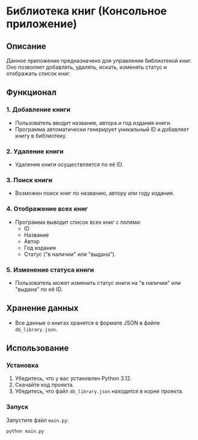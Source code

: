 # Библиотека книг (Консольное приложение)


## Описание

Данное приложение предназначено для управления библиотекой книг.
Оно позволяет добавлять, удалять, искать, изменять статус и отображать список книг.

## Функционал

### 1. Добавление книги
- Пользователь вводит название, автора и год издания книги.
- Программа автоматически генерирует уникальный ID и добавляет книгу в библиотеку.

### 2. Удаление книги
- Удаление книги осуществляется по её ID.

### 3. Поиск книги
- Возможен поиск книг по названию, автору или году издания.

### 4. Отображение всех книг
- Программа выводит список всех книг с полями:
  - ID
  - Название
  - Автор
  - Год издания
  - Статус ("в наличии" или "выдана").

### 5. Изменение статуса книги
- Пользователь может изменить статус книги на "в наличии" или "выдана" по её ID.

## Хранение данных
- Все данные о книгах хранятся в формате JSON в файле `db_library.json`.

## Использование

### Установка
1. Убедитесь, что у вас установлен Python 3.12.
2. Скачайте код проекта.
3. Убедитесь, что файл `db_library.json` находится в корне проекта.

### Запуск
Запустите файл `main.py`:

```bash
python main.py
